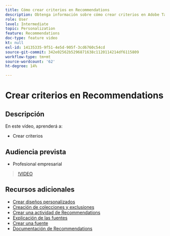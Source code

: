 ```yaml
---
title: Cómo crear criterios en Recommendations
description: Obtenga información sobre cómo crear criterios en Adobe Target Recommendations
role: User
level: Intermediate
topic: Personalization
feature: Recommendations
doc-type: feature video
kt: null
exl-id: 14135335-9f51-4e5d-905f-3cd6760c54cd
source-git-commit: 342e02562b5296871638c1120114214df6115809
workflow-type: tm+mt
source-wordcount: '62'
ht-degree: 14%

---
```


# Crear criterios en Recommendations

## Descripción

En este vídeo, aprenderá a:

* Crear criterios

## Audiencia prevista

* Profesional empresarial

>[!VIDEO](https://video.tv.adobe.com/v/27694?quality=12)

## Recursos adicionales

* [Crear diseños personalizados](create-custom-designs.md)
* [Creación de colecciones y exclusiones](create-collections-and-exclusions.md)
* [Crear una actividad de Recommendations](create-a-recommendations-activity.md)
* [Explicación de las fuentes](understanding-feeds.md)
* [Crear una fuente](create-a-feed.md)
* [Documentación de Recommendations](https://experienceleague.adobe.com/docs/target/using/recommendations/recommendations.html?lang=en)
